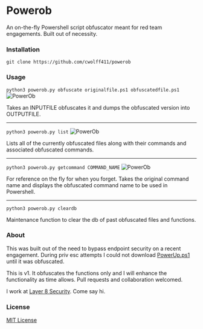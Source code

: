 # Powerob
An on-the-fly Powershell script obfuscator meant for red team engagements. Built out of necessity.

### Installation
`git clone https://github.com/cwolff411/powerob`

### Usage
`python3 powerob.py obfuscate originalfile.ps1 obfuscatedfile.ps1`
![PowerOb](https://user-images.githubusercontent.com/8293038/81839384-7059b300-9515-11ea-912a-c9432a5e0287.png)

Takes an INPUTFILE obfuscates it and dumps the obfuscated version into OUTPUTFILE.

* * *
`python3 powerob.py list`
![PowerOb](https://user-images.githubusercontent.com/8293038/81839399-751e6700-9515-11ea-86c7-d9374221f483.png)

Lists all of the currently obfuscated files along with their commands and associated obfuscated commands.

* * *
`python3 powerob.py getcommand COMMAND_NAME`
![PowerOb](https://user-images.githubusercontent.com/8293038/81839407-78195780-9515-11ea-8b0e-58d7bd44b783.png)

For reference on the fly for when you forget. Takes the original command name and displays the obfuscated command name to be used in Powershell.

* * *
`python3 powerob.py cleardb`

Maintenance function to clear the db of past obfuscated files and functions.

### About
This was built out of the need to bypass endpoint security on a recent engagement. During priv esc attempts I could not download [PowerUp.ps1](https://github.com/PowerShellMafia/PowerSploit/blob/master/Privesc/PowerUp.ps1) until it was obfuscated.

This is v1. It obfuscates the functions only and I will enhance the functionality as time allows. Pull requests and collaboration welcomed.

I work at [Layer 8 Security](https://layer8security.com). Come say hi.

### License
[MIT License](https://opensource.org/licenses/MIT)